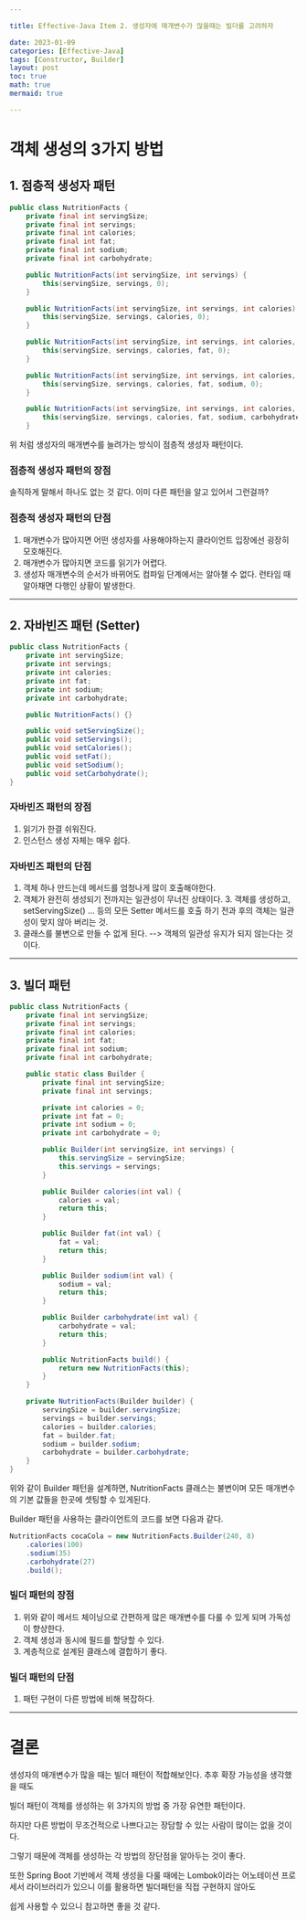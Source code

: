 ```yaml
---

title: Effective-Java Item 2. 생성자에 매개변수가 많을때는 빌더를 고려하자

date: 2023-01-09
categories: [Effective-Java]
tags: [Constructor, Builder]
layout: post
toc: true
math: true
mermaid: true

---
```


# 객체 생성의 3가지 방법

## 1. 점층적 생성자 패턴

```java
public class NutritionFacts {
    private final int servingSize;
    private final int servings;
    private final int calories;
    private final int fat;
    private final int sodium;
    private final int carbohydrate;

    public NutritionFacts(int servingSize, int servings) {
        this(servingSize, servings, 0);
    }

    public NutritionFacts(int servingSize, int servings, int calories) {
        this(servingSize, servings, calories, 0);
    }

    public NutritionFacts(int servingSize, int servings, int calories, int fat) {
        this(servingSize, servings, calories, fat, 0);
    }

    public NutritionFacts(int servingSize, int servings, int calories, int fat, int sodium) {
        this(servingSize, servings, calories, fat, sodium, 0);
    }

    public NutritionFacts(int servingSize, int servings, int calories, int fat, int sodium, int carbohydrate) {
        this(servingSize, servings, calories, fat, sodium, carbohydrate, 0);
    }
```

위 처럼 생성자의 매개변수를 늘려가는 방식이 점층적 생성자 패턴이다.

### 점층적 생성자 패턴의 장점

솔직하게 말해서 하나도 없는 것 같다. 이미 다른 패턴을 알고 있어서 그런걸까?

### 점층적 생성자 패턴의 단점

1. 매개변수가 많아지면 어떤 생성자를 사용해야하는지 클라이언트 입장에선 굉장히 모호해진다.
2. 매개변수가 많아지면 코드를 읽기가 어렵다.
3. 생성자 매개변수의 순서가 바뀌어도 컴파일 단계에서는 알아챌 수 없다. 런타임 때 알아채면 다행인 상황이 발생한다.

---

## 2. 자바빈즈 패턴 (Setter)

```java
public class NutritionFacts {
    private int servingSize;
    private int servings;
    private int calories;
    private int fat;
    private int sodium;
    private int carbohydrate;

    public NutritionFacts() {}

    public void setServingSize();
    public void setServings();
    public void setCalories();
    public void setFat();
    public void setSodium();
    public void setCarbohydrate();
}
```

### 자바빈즈 패턴의 장점

1. 읽기가 한결 쉬워진다.
2. 인스턴스 생성 자체는 매우 쉽다.

### 자바빈즈 패턴의 단점

1. 객체 하나 만드는데 메서드를 엄청나게 많이 호출해야한다.
2. 객체가 완전히 생성되기 전까지는 일관성이 무너진 상태이다.
   3. 객체를 생성하고, setServingSize() ... 등의 모든 Setter 메서드를 호출 하기 전과 후의 객체는 일관성이 맞지 않아 버리는 것.
4. 클래스를 불변으로 만들 수 없게 된다. --> 객체의 일관성 유지가 되지 않는다는 것이다.

---

## 3. 빌더 패턴

```java
public class NutritionFacts {
    private final int servingSize;
    private final int servings;
    private final int calories;
    private final int fat;
    private final int sodium;
    private final int carbohydrate;

    public static class Builder {
        private final int servingSize;
        private final int servings;

        private int calories = 0;
        private int fat = 0;
        private int sodium = 0;
        private int carbohydrate = 0;

        public Builder(int servingSize, int servings) {
            this.servingSize = servingSize;
            this.servings = servings;
        }

        public Builder calories(int val) {
            calories = val;
            return this;
        }

        public Builder fat(int val) {
            fat = val;
            return this;
        }

        public Builder sodium(int val) {
            sodium = val;
            return this;
        }

        public Builder carbohydrate(int val) {
            carbohydrate = val;
            return this;
        }

        public NutritionFacts build() {
            return new NutritionFacts(this);
        }
    }

    private NutritionFacts(Builder builder) {
        servingSize = builder.servingSize;
        servings = builder.servings;
        calories = builder.calories;
        fat = builder.fat;
        sodium = builder.sodium;
        carbohydrate = builder.carbohydrate;
    }
}
```

위와 같이 Builder 패턴을 설계하면, NutritionFacts 클래스는 불변이며 모든 매개변수의 기본 값들을 한곳에 셋팅할 수 있게된다.

Builder 패턴을 사용하는 클라이언트의 코드를 보면 다음과 같다.

```java
NutritionFacts cocaCola = new NutritionFacts.Builder(240, 8)
    .calories(100)
    .sodium(35)
    .carbohydrate(27)
    .build();
```

### 빌더 패턴의 장점

1. 위와 같이 메서드 체이닝으로 간편하게 많은 매개변수를 다룰 수 있게 되며 가독성이 향상한다.
2. 객체 생성과 동시에 필드를 할당할 수 있다.
3. 계층적으로 설계된 클래스에 결합하기 좋다.

### 빌더 패턴의 단점

1. 패턴 구현이 다른 방법에 비해 복잡하다.

---

# 결론

생성자의 매개변수가 많을 때는 빌더 패턴이 적합해보인다. 추후 확장 가능성을 생각했을 때도

빌더 패턴이 객체를 생성하는 위 3가지의 방법 중 가장 유연한 패턴이다.

하지만 다른 방법이 무조건적으로 나쁘다고는 장담할 수 있는 사람이 많이는 없을 것이다.

그렇기 때문에 객체를 생성하는 각 방법의 장단점을 알아두는 것이 좋다.

또한 Spring Boot 기반에서 객체 생성을 다룰 때에는 Lombok이라는 어노테이션 프로세서 라이브러리가 있으니 이를 활용하면 빌더패턴을 직접 구현하지 않아도

쉽게 사용할 수 있으니 참고하면 좋을 것 같다.
